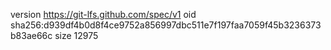 version https://git-lfs.github.com/spec/v1
oid sha256:d939df4b0d8f4ce9752a856997dbc511e7f197faa7059f45b3236373b83ae66c
size 12975
